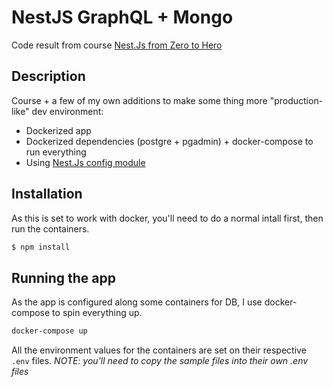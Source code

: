 # NestJS GraphQL + Mongo
Code result from course [Nest.Js from Zero to Hero](https://www.udemy.com/course/nestjs-zero-to-hero/)

## Description
Course + a few of my own additions to make some thing more "production-like" dev environment:
- Dockerized app
- Dockerized dependencies (postgre + pgadmin) + docker-compose to run everything
- Using [Nest.Js config module](https://github.com/nestjs/config)

## Installation
As this is set to work with docker, you'll need to do a normal intall first, then run the containers.
```bash
$ npm install
```

## Running the app
As the app is configured along some containers for DB, I use docker-compose to spin everything up.
```bash
docker-compose up
```
All the environment values for the containers are set on their respective `.env` files.
_NOTE: you'll need to copy the sample files into their own .env files_
